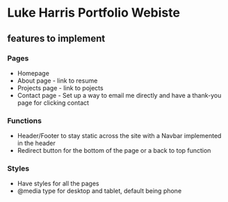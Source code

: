 # Luke Harris Portfolio Webiste

## features to implement 
### Pages
- Homepage
- About page - link to resume
- Projects page - link to pojects
- Contact page - Set up a way to email me directly and have a thank-you page for clicking contact

### Functions
- Header/Footer to stay static across the site with a Navbar implemented in the header 
- Redirect button for the bottom of the page or a back to top function 

### Styles 
- Have styles for all the pages
- @media type for desktop and tablet, default being phone 